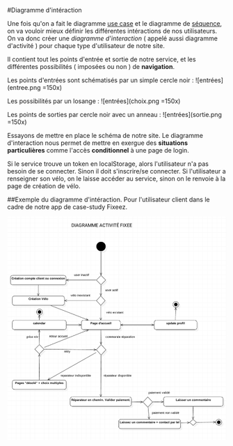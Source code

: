 
#Diagramme d'intéraction

Une fois qu'on a fait le diagramme [use case](https://github.com/simplonco/UML-Use-Case) et le diagramme de [séquence](https://github.com/simplonco/UML-Sequence), on va vouloir mieux définir les différentes intéractions de nos utilisateurs. On va donc créer une _diagramme d'interaction_ ( appelé aussi diagramme d'activité ) pour chaque type d'utilisateur de notre site.

Il contient tout les points d'entrée et sortie de notre service, et les différentes possibilités ( imposées ou non ) de **navigation**.

Les points d'entrées sont schématisés par un simple cercle noir :
![entrées](entree.png =150x)

Les possibilités par un losange :
![entrées](choix.png =150x)

Les points de sorties par cercle noir avec un anneau :
![entrées](sortie.png =150x)

Essayons de mettre en place le schéma de notre site. Le diagramme d'interaction nous permet de mettre en exergue des **situations particulières** comme l'accès **conditionnel** à une page de login.

Si le service trouve un token en localStorage, alors l'utilisateur n'a pas besoin de se connecter. Sinon il doit s'inscrire/se connecter. Si l'utilisateur a renseigner son vélo, on le laisse accéder au service, sinon on le renvoie à la page de création de vélo.

##Exemple du diagramme d'intéraction.
Pour l'utilisateur client dans le cadre de notre app de case-study Fixeez.

![entrées](activity.png)
